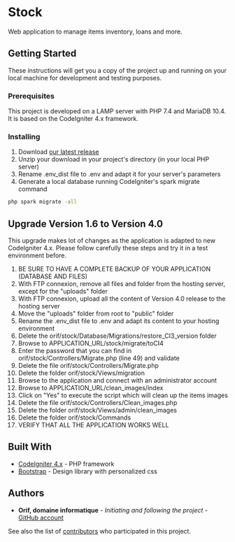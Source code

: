# Stock

Web application to manage items inventory, loans and more.

## Getting Started

These instructions will get you a copy of the project up and running on your local machine for development and testing purposes.

### Prerequisites

This project is developed on a LAMP server with PHP 7.4 and MariaDB 10.4.
It is based on the CodeIgniter 4.x framework.

### Installing

1. Download [our latest release](https://github.com/OrifInformatique/stock/releases)
2. Unzip your download in your project's directory (in your local PHP server)
3. Rename .env_dist file to .env and adapt it for your server's parameters
4. Generate a local database running CodeIgniter's spark migrate command

```bash
php spark migrate -all
```

## Upgrade Version 1.6 to Version 4.0

This upgrade makes lot of changes as the application is adapted to new CodeIgniter 4.x. Please follow carefully these steps and try it in a test environment before.

1. BE SURE TO HAVE A COMPLETE BACKUP OF YOUR APPLICATION (DATABASE AND FILES)
2. With FTP connexion, remove all files and folder from the hosting server, except for the "uploads" folder
3. With FTP connexion, upload all the content of Version 4.0 release to the hosting server
4. Move the "uploads" folder from root to "public" folder
5. Rename the .env_dist file to .env and adapt its content to your hosting environment
6. Delete the orif/stock/Database/Migrations/restore_CI3_version folder
7. Browse to APPLICATION_URL/stock/migrate/toCI4
8. Enter the password that you can find in orif/stock/Controllers/Migrate.php (line 49) and validate
9. Delete the file orif/stock/Controllers/Migrate.php
10. Delete the folder orif/stock/Views/migration
11. Browse to the application and connect with an administrator account
12. Browse to APPLICATION_URL/clean_images/index
13. Click on "Yes" to execute the script which will clean up the items images
14. Delete the file orif/stock/Controllers/Clean_images.php
15. Delete the folder orif/stock/Views/admin/clean_images
16. Delete the folder orif/stock/Commands
17. VERIFY THAT ALL THE APPLICATION WORKS WELL

## Built With

* [CodeIgniter 4.x](https://www.codeigniter.com/) - PHP framework
* [Bootstrap](https://getbootstrap.com/) - Design library with personalized css

## Authors

* **Orif, domaine informatique** - *Initiating and following the project* - [GitHub account](https://github.com/OrifInformatique)

See also the list of [contributors](https://github.com/OrifInformatique/stock/contributors) who participated in this project.
